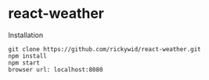 # react-weather

Installation
```
git clone https://github.com/rickywid/react-weather.git
npm install
npm start
browser url: localhost:8080

```
